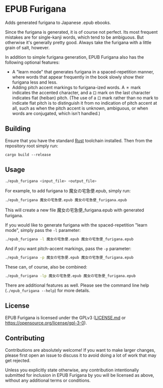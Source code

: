 # EPUB Furigana

Adds generated furigana to Japanese .epub ebooks.

Since the furigana is generated, it is of course not perfect.  Its most frequent mistakes are for single-kanji words, which tend to be ambiguous. But otherwise it's generally pretty good.  Always take the furigana with a little grain of salt, however.

In addition to simple furigana generation, EPUB Furigana also has the following optional features:

- A "learn mode" that generates furigana in a spaced-repetition manner, where words that appear frequently in the book slowly show their furigana less and less.
- Adding pitch accent markings to furigana-ized words. A `＊` mark indicates the accented character, and a `口` mark on the last character indicates flat (heiban) pitch.  (The use of a `口` mark rather than no mark to indicate flat pitch is to distinguish it from no indication of pitch accent at all, such as when the pitch accent is unknown, ambiguous, or when words are conjugated, which isn't handled.)


## Building

Ensure that you have the standard [Rust](https://www.rust-lang.org) toolchain
installed.  Then from the repository root simply run:

```
cargo build --release
```


## Usage

```bash
./epub_furigana <input_file> <output_file>
```

For example, to add furigana to 魔女の宅急便.epub,
simply run:

```bash
./epub_furigana 魔女の宅急便.epub 魔女の宅急便_furigana.epub
```

This will create a new file 魔女の宅急便_furigana.epub with generated furigana.

If you would like to generate furigana with the spaced-repetition "learn mode", simply pass the `-l` parameter:

```bash
./epub_furigana -l 魔女の宅急便.epub 魔女の宅急便_furigana.epub
```

And if you want pitch-accent markings, pass the `-p` parameter:

```bash
./epub_furigana -p 魔女の宅急便.epub 魔女の宅急便_furigana.epub
```

These can, of course, also be combined:

```bash
./epub_furigana -lp 魔女の宅急便.epub 魔女の宅急便_furigana.epub
```

There are additional features as well.  Please see the command line help
(`./epub_furigana --help`) for more details.


## License

EPUB Furigana is licensed under the GPLv3 ([LICENSE.md](LICENSE.md) or https://opensource.org/license/gpl-3-0).


## Contributing

Contributions are absolutely welcome!  If you want to make larger changes,
please first open an issue to discuss it to avoid doing a lot of work that may
get rejected.

Unless you explicitly state otherwise, any contribution intentionally submitted
for inclusion in EPUB Furigana by you will be licensed as above, without any
additional terms or conditions.
